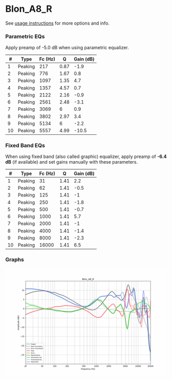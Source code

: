 # Blon_A8_R
See [usage instructions](https://github.com/jaakkopasanen/AutoEq#usage) for more options and info.

### Parametric EQs
Apply preamp of -5.0 dB when using parametric equalizer.

|   # | Type    |   Fc (Hz) |    Q |   Gain (dB) |
|-----|---------|-----------|------|-------------|
|   1 | Peaking |       217 | 0.87 |        -1.9 |
|   2 | Peaking |       776 | 1.67 |         0.8 |
|   3 | Peaking |      1097 | 1.35 |         4.7 |
|   4 | Peaking |      1357 | 4.57 |         0.7 |
|   5 | Peaking |      2122 | 2.16 |        -0.9 |
|   6 | Peaking |      2561 | 2.48 |        -3.1 |
|   7 | Peaking |      3069 | 6    |         0.9 |
|   8 | Peaking |      3802 | 2.97 |         3.4 |
|   9 | Peaking |      5134 | 6    |        -2.2 |
|  10 | Peaking |      5557 | 4.99 |       -10.5 |

### Fixed Band EQs
When using fixed band (also called graphic) equalizer, apply preamp of **-6.4 dB** (if available) and set gains manually with these parameters.

|   # | Type    |   Fc (Hz) |    Q |   Gain (dB) |
|-----|---------|-----------|------|-------------|
|   1 | Peaking |        31 | 1.41 |         2.2 |
|   2 | Peaking |        62 | 1.41 |        -0.5 |
|   3 | Peaking |       125 | 1.41 |        -1   |
|   4 | Peaking |       250 | 1.41 |        -1.8 |
|   5 | Peaking |       500 | 1.41 |        -0.7 |
|   6 | Peaking |      1000 | 1.41 |         5.7 |
|   7 | Peaking |      2000 | 1.41 |        -1   |
|   8 | Peaking |      4000 | 1.41 |        -1.4 |
|   9 | Peaking |      8000 | 1.41 |        -2.3 |
|  10 | Peaking |     16000 | 1.41 |         6.5 |

### Graphs
![](./Blon_A8_R.png)
